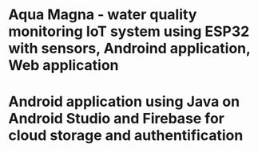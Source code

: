 # Aqua Magna - water quality monitoring IoT system using ESP32 with sensors, Androind application, Web application
# Android application using Java on Android Studio and Firebase for cloud storage and authentification
